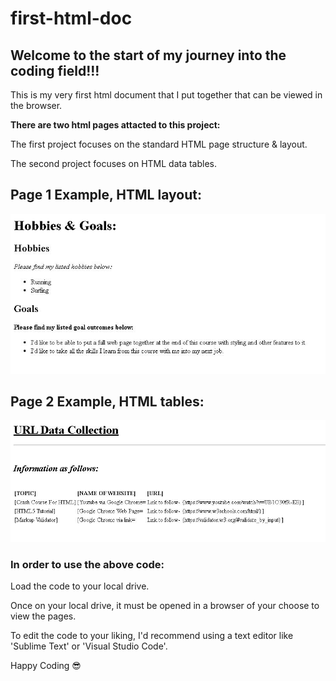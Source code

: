 # first-html-doc

## Welcome to the start of my journey into the coding field!!!

This is my very first html document that I put together that can be viewed in the browser.

<b>There are two html pages attacted to this project:</b>

<p>The first project focuses on the standard HTML page structure & layout.</p>
<p>The second project focuses on HTML data tables.</p>

## Page 1 Example, HTML layout:
<img src="./images-of-page/htmlDoc.JPG" alt="View of html page layout">

## Page 2 Example, HTML tables:
<img src="./images-of-page/htmlTables.JPG" alt="View of html page on tables">

### In order to use the above code:
<p>Load the code to your local drive.</p>
<p>Once on your local drive, it must be opened in a browser of your choose to view the pages.</p>
<p>To edit the code to your liking, I'd recommend using a text editor like 'Sublime Text' or 'Visual Studio Code'.</p>

Happy Coding :sunglasses:
